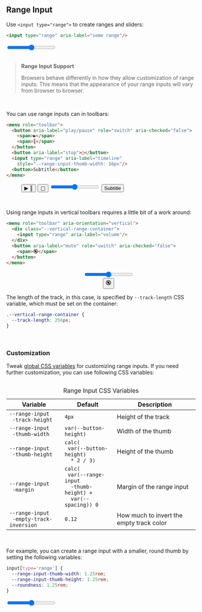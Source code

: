 <section>

## Range Input

Use `<input type="range">` to create ranges and sliders:

```html
<input type="range" aria-label="some range"/>
```

<div role="presentation">
  <input type='range' aria-label='some range' />
</div>

<br>

> **Range Input Support**
>
> Browsers behave differently in how they allow customization of range inputs. This means
> that the appearance of your range inputs will vary from browser to browser.

<br>

You can use range inputs can in toolbars:

```html
<menu role="toolbar">
  <button aria-label="play/pause" role="switch" aria-checked="false">
    <span>▶</span>
    <span>║</span>
  </button>
  <button aria-label="stop">▢</button>
  <input type="range" aria-label="timeline"
    style="--range-input-thumb-width: 16px"/>
  <button>Subtitle</button>
</menu>
```

<div role="presentation">
  <menu role="toolbar">
    <button aria-label="play/pause" role="switch" aria-checked="false">
      <span class="icon">▶</span>
      <span class="icon">║</span>
    </button>
    <button aria-label="stop" class="icon">▢</button>
    <input type='range' aria-label='timeline' style='--range-input-thumb-width: 16px'/>
    <button>Subtitle</button>
  </menu>
</div>

<br>

Using range inputs in vertical toolbars requires a little bit of a work around:

```html
<menu role="toolbar" aria-orientation="vertical">
  <div class="--vertical-range-container">
    <input type="range" aria-label="volume"/>
  </div>
  <button aria-label="mute" role="switch" aria-checked="false">
    <span>🔇</span>
  </button>
</menu>
```

<div role="presentation" align="center">
  <menu role="toolbar" aria-orientation='vertical'>
    <div class="--vertical-range-container">
      <input type='range' aria-label='volume'/>
    </div>
    <button aria-label="mute" role="switch" aria-checked="false">
      <span class="icon">🔇</span>
    </button>
  </menu>
</div>

The length of the track, in this case, is specified by `--track-length` CSS variable, which must be set on the container:

```css
.--vertical-range-container {
  --track-length: 256px;
}
```

<br>

<h3 id="range-input-customization">Customization</h3>

Tweak [global CSS variables](#theming) for customizing range inputs. If you need further customization, you can use following CSS variables:

<div style="overflow-x: auto">
  <table>
    <caption>Range Input CSS Variables</caption>
    <thead>
      <tr>
        <th>Variable</th>
        <th>Default</th>
        <th>Description</th>
      </tr>
    </thead>
    <tbody>
      <tr>
        <td><code>--range-input<br>&emsp;-track-height</code></td>
        <td><code>4px</code></td>
        <td>Height of the track</td>
      </tr>
      <tr>
        <td><code>--range-input<br>&emsp;-thumb-width</code></td>
        <td><code>var(--button-height)</code></td>
        <td>Width of the thumb</td>
      </tr>
      <tr>
        <td><code>--range-input<br>&emsp;-thumb-height</code></td>
        <td><code>calc(<br>&emsp;var(--button-height)<br>&emsp; * 2 / 3)</code></td>
        <td>Height of the thumb</td>
      </tr>
      <tr>
        <td><code>--range-input<br>&emsp;-margin</code></td>
        <td><code>calc(<br>&emsp;var(--range-input<br>&emsp;&emsp;-thumb-height) +<br>&emsp; var(--spacing)) 0</code></td>
        <td>Margin of the range input</td>
      </tr>
      <tr>
        <td><code>--range-input<br>&emsp;-empty-track-inversion</code></td>
        <td><code>0.12</code></td>
        <td>How much to invert the empty track color</td>
      </tr>
    </tbody>
  </table>
</div>

<br>

For example, you can create a range input with a smaller, round thumb by setting the following variables:

```css
input[type='range'] {
  --range-input-thumb-width: 1.25rem;
  --range-input-thumb-height: 1.25rem;
  --roundness: 1.25rem;
}
```

<div role="presentation">
  <input type='range' aria-label='some range'
    style='--range-input-thumb-width: 1.25rem; --range-input-thumb-height: 1.25rem; --roundness: 1.25rem' />
</div>

</section>

